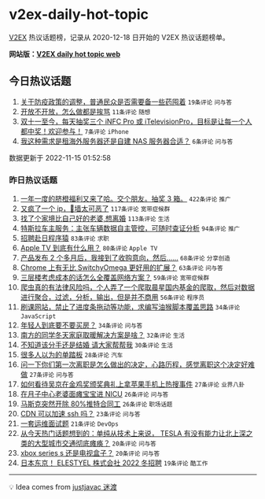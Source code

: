 # v2ex-daily-hot-topic

[V2EX](https://www.v2ex.com/) 热议话题榜，记录从 2020-12-18 日开始的 V2EX 热议话题榜单。

**网站版：[V2EX daily hot topic web](https://boojack.github.io/v2ex-daily-hot-topic-web/)**

## 今日热议话题

<!-- TODAY BEGIN -->

1. [关于防疫政策的调整，普通民众是否需要备一些药囤着](https://www.v2ex.com/t/895283) `19条评论` `问与答`
1. [开放不开放，怎么做都是挨骂](https://www.v2ex.com/t/895297) `11条评论` `随想`
1. [双十一至今，每天抽奖三个 iNFC Pro 或 iTelevisionPro，目标是让每一个人都中奖！欢迎参与！](https://www.v2ex.com/t/895280) `7条评论` `iPhone`
1. [我这种需求是租海外服务器还是自建 NAS 服务器合适？](https://www.v2ex.com/t/895290) `6条评论` `问与答`

数据更新于 2022-11-15 01:52:58

<!-- TODAY END -->

### 昨日热议话题

<!-- YESTERDAY BEGIN -->

1. [一年一度的脐橙福利又来了哈。交个朋友。抽奖 3 箱。](https://www.v2ex.com/t/895134) `422条评论` `推广`
1. [又疯了一个 ip，🧱墙太可恶了](https://www.v2ex.com/t/895000) `117条评论` `宽带症候群`
1. [找了个家境比自己好的老婆,想离婚](https://www.v2ex.com/t/895204) `113条评论` `生活`
1. [特斯拉车主服务：主张车辆数据自主管控，可随时查证分析](https://www.v2ex.com/t/895082) `94条评论` `推广`
1. [招聘赴日程序猿](https://www.v2ex.com/t/894991) `83条评论` `求职`
1. [Apple TV 到底有什么用？](https://www.v2ex.com/t/895019) `80条评论` `Apple TV`
1. [产品发布 2 个多月后，我接到了收购意向，然后……](https://www.v2ex.com/t/895100) `68条评论` `分享创造`
1. [Chrome 上有无比 SwitchyOmega 更好用的扩展？](https://www.v2ex.com/t/895078) `63条评论` `问与答`
1. [三层楼考虑成本的话怎么全覆盖网络方案？](https://www.v2ex.com/t/895054) `59条评论` `宽带症候群`
1. [爬虫真的有法律风险吗，个人弄了一个爬取晨星国内基金的爬取，然后对数据进行聚合，过滤，分析，输出，但是并不商用](https://www.v2ex.com/t/895050) `56条评论` `程序员`
1. [刷课网站，禁止了进度条拖动等功能，求编写油猴脚本覆盖思路](https://www.v2ex.com/t/895249) `34条评论` `JavaScript`
1. [年轻人到底要不要买房？](https://www.v2ex.com/t/895043) `34条评论` `问与答`
1. [南方的同学冬天家庭取暖解决方案是啥？](https://www.v2ex.com/t/895217) `32条评论` `生活`
1. [不知道该分手还是结婚 请大家帮帮我](https://www.v2ex.com/t/895243) `30条评论` `生活`
1. [很多人以为的单踏板](https://www.v2ex.com/t/895133) `28条评论` `汽车`
1. [问一下你们第一次离职是怎么做出的决定，心路历程，感觉离职这个决定好难做](https://www.v2ex.com/t/895177) `27条评论` `问与答`
1. [如何看待吴京在金鸡奖颁奖典礼上拿苹果手机上热搜事件](https://www.v2ex.com/t/895141) `27条评论` `业界八卦`
1. [在月子中心老婆面瘫宝宝进 NICU](https://www.v2ex.com/t/895140) `26条评论` `问与答`
1. [马斯克突然开除 80%推特合同工](https://www.v2ex.com/t/895026) `26条评论` `职场话题`
1. [CDN 可以加速 ssh 吗？](https://www.v2ex.com/t/895163) `23条评论` `问与答`
1. [一套运维面试题](https://www.v2ex.com/t/895119) `21条评论` `DevOps`
1. [从今天热门话题想到的：单纯从技术上来说， TESLA 有没有能力让北上深之类的大型城市交通彻底瘫痪？](https://www.v2ex.com/t/895236) `20条评论` `问与答`
1. [xbox series s 还是电视盒子？](https://www.v2ex.com/t/895018) `20条评论` `问与答`
1. [日本东京！ ELESTYEL 株式会社 2022 冬招聘](https://www.v2ex.com/t/895235) `19条评论` `酷工作`

<!-- YESTERDAY END -->

---

💡 Idea comes from [justjavac 迷渡](https://github.com/justjavac/)
